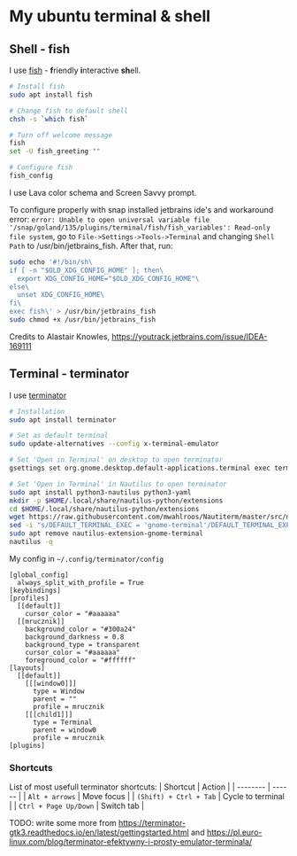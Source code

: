 # My ubuntu terminal & shell

## Shell - fish

I use [fish](https://fishshell.com) - **f**riendly **i**nteractive **sh**ell.

```sh
# Install fish
sudo apt install fish 

# Change fish to default shell
chsh -s `which fish`

# Turn off welcome message
fish
set -U fish_greeting ""

# Configure fish
fish_config
```

I use Lava color schema and Screen Savvy prompt.

To configure properly with snap installed jetbrains ide's and workaround error: `error: Unable to open universal variable file '/snap/goland/135/plugins/terminal/fish/fish_variables': Read-only file system`, go to `File->Settings->Tools->Terminal` and changing `Shell Path` to /usr/bin/jetbrains_fish. After that, run:
```sh
sudo echo '#!/bin/sh\
if [ -n "$OLD_XDG_CONFIG_HOME" ]; then\
  export XDG_CONFIG_HOME="$OLD_XDG_CONFIG_HOME"\
else\
  unset XDG_CONFIG_HOME\
fi\
exec fish\' > /usr/bin/jetbrains_fish
sudo chmod +x /usr/bin/jetbrains_fish
```
Credits to Alastair Knowles, https://youtrack.jetbrains.com/issue/IDEA-169111


## Terminal - terminator

I use [terminator](https://github.com/gnome-terminator/terminator)
```sh
# Installation
sudo apt install terminator

# Set as default terminal
sudo update-alternatives --config x-terminal-emulator

# Set 'Open in Terminal' on desktop to open terminator
gsettings set org.gnome.desktop.default-applications.terminal exec terminator

# Set 'Open in Terminal' in Nautilus to open terminator
sudo apt install python3-nautilus python3-yaml
mkdir -p $HOME/.local/share/nautilus-python/extensions
cd $HOME/.local/share/nautilus-python/extensions
wget https://raw.githubusercontent.com/mwahlroos/Nautiterm/master/src/nautiterm/open_terminal.py
sed -i "s/DEFAULT_TERMINAL_EXEC = 'gnome-terminal'/DEFAULT_TERMINAL_EXEC = 'terminator'/g" open_terminal.py
sudo apt remove nautilus-extension-gnome-terminal
nautilus -q
```

My config in `~/.config/terminator/config`
```
[global_config]
  always_split_with_profile = True
[keybindings]
[profiles]
  [[default]]
    cursor_color = "#aaaaaa"
  [[mrucznik]]
    background_color = "#300a24"
    background_darkness = 0.8
    background_type = transparent
    cursor_color = "#aaaaaa"
    foreground_color = "#ffffff"
[layouts]
  [[default]]
    [[[window0]]]
      type = Window
      parent = ""
      profile = mrucznik
    [[[child1]]]
      type = Terminal
      parent = window0
      profile = mrucznik
[plugins]
```

### Shortcuts
List of most usefull terminator shortcuts:
| Shortcut | Action |
| -------- | ------ |
| `Alt + arrows` | Move focus |
| `(Shift) + Ctrl + Tab` | Cycle to terminal |
| `Ctrl + Page Up/Down` | Switch tab |

TODO: write some more from https://terminator-gtk3.readthedocs.io/en/latest/gettingstarted.html and https://pl.euro-linux.com/blog/terminator-efektywny-i-prosty-emulator-terminala/
